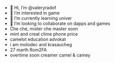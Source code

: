- 👋 Hi, I’m @valeryradof
- 👀 I’m interested in game
- 🌱 I’m currently learning univer
- 💞️ I’m looking to collaborate on dapps and games
- Che che, mister che master soon
- mint and creat clime phone price
- camelot education advokat
- i am molodec and krasaucheg
- 27 marth Rom2FA
- overtime soon creamer camel & camey
